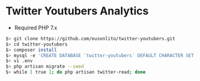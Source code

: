 # Twitter Youtubers Analytics

* Required PHP 7.x

```bash
$> git clone https://github.com/eusonlito/twitter-youtubers.git
$> cd twitter-youtubers
$> composer install
$> mysql -e 'CREATE DATABASE `twitter-youtubers` DEFAULT CHARACTER SET utf8 COLLATE utf8_unicode_ci;'
$> vi .env
$> php artisan migrate --seed
$> while [ true ]; do php artisan twitter-read; done
```